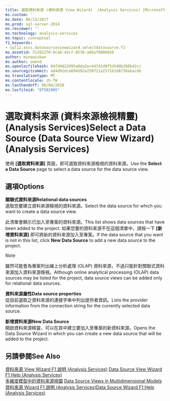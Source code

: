 ```yaml
---
title: 選取資料來源 (資料來源 View Wizard)  (Analysis Services) |Microsoft Docs
ms.custom: ''
ms.date: 06/13/2017
ms.prod: sql-server-2014
ms.reviewer: ''
ms.technology: analysis-services
ms.topic: conceptual
f1_keywords:
- sql12.asvs.datasourceviewwizard.selectdatasource.f1
ms.assetid: 51282270-8ca8-42cf-8538-a6baf0006656
author: minewiskan
ms.author: owend
ms.openlocfilehash: 04fd4022995a8da2ec447d2d9f5d540b268b42cc
ms.sourcegitcommit: ad4d92dce894592a259721a1571b1d8736abacdb
ms.translationtype: MT
ms.contentlocale: zh-TW
ms.lasthandoff: 08/04/2020
ms.locfileid: "87592905"
---
```

# <a name="select-a-data-source-data-source-view-wizard-analysis-services"></a><span data-ttu-id="f5f0b-102">選取資料來源 (資料來源檢視精靈) (Analysis Services)</span><span class="sxs-lookup"><span data-stu-id="f5f0b-102">Select a Data Source (Data Source View Wizard) (Analysis Services)</span></span>
  <span data-ttu-id="f5f0b-103">使用 **[選取資料來源]** 頁面，即可選取資料來源檢視的資料來源。</span><span class="sxs-lookup"><span data-stu-id="f5f0b-103">Use the **Select a Data Source** page to select a data source for the data source view.</span></span>  
  
## <a name="options"></a><span data-ttu-id="f5f0b-104">選項</span><span class="sxs-lookup"><span data-stu-id="f5f0b-104">Options</span></span>  
 <span data-ttu-id="f5f0b-105">**關聯式資料來源**</span><span class="sxs-lookup"><span data-stu-id="f5f0b-105">**Relational data sources**</span></span>  
 <span data-ttu-id="f5f0b-106">選取您要建立資料來源檢視的資料來源。</span><span class="sxs-lookup"><span data-stu-id="f5f0b-106">Select the data source for which you want to create a data source view.</span></span>  
  
 <span data-ttu-id="f5f0b-107">此清單會顯示已加入至專案的資料來源。</span><span class="sxs-lookup"><span data-stu-id="f5f0b-107">This list shows data sources that have been added to the project.</span></span> <span data-ttu-id="f5f0b-108">如果您要的資料來源不在這個清單中，請按一下 **[新增資料來源]** 即可將新的資料來源加入至專案。</span><span class="sxs-lookup"><span data-stu-id="f5f0b-108">If the data source that you want is not in this list, click **New Data Source** to add a new data source to the project.</span></span>  
  
> [!NOTE]  
>  <span data-ttu-id="f5f0b-109">雖然可能會為專案列出線上分析處理 (OLAP) 資料來源，不過只能針對關聯式資料來源加入資料來源檢視。</span><span class="sxs-lookup"><span data-stu-id="f5f0b-109">Although online analytical processing (OLAP) data sources may be listed for the project, data source views can be added only for relational data sources.</span></span>  
  
 <span data-ttu-id="f5f0b-110">**資料來源屬性**</span><span class="sxs-lookup"><span data-stu-id="f5f0b-110">**Data source properties**</span></span>  
 <span data-ttu-id="f5f0b-111">從目前選取之資料來源的連接字串中列出提供者資訊。</span><span class="sxs-lookup"><span data-stu-id="f5f0b-111">Lists the provider information from the connection string for the currently selected data source.</span></span>  
  
 <span data-ttu-id="f5f0b-112">**新增資料來源**</span><span class="sxs-lookup"><span data-stu-id="f5f0b-112">**New Data Source**</span></span>  
 <span data-ttu-id="f5f0b-113">開啟資料來源精靈，可以在其中建立要加入至專案的新資料來源。</span><span class="sxs-lookup"><span data-stu-id="f5f0b-113">Opens the Data Source Wizard in which you can create a new data source that will be added to the project.</span></span>  
  
## <a name="see-also"></a><span data-ttu-id="f5f0b-114">另請參閱</span><span class="sxs-lookup"><span data-stu-id="f5f0b-114">See Also</span></span>  
 <span data-ttu-id="f5f0b-115">[資料來源 View Wizard F1 說明 &#40;Analysis Services&#41;](data-source-view-wizard-f1-help-analysis-services.md) </span><span class="sxs-lookup"><span data-stu-id="f5f0b-115">[Data Source View Wizard F1 Help &#40;Analysis Services&#41;](data-source-view-wizard-f1-help-analysis-services.md) </span></span>  
 <span data-ttu-id="f5f0b-116">[多維度模型中的資料來源視圖](multidimensional-models/data-source-views-in-multidimensional-models.md) </span><span class="sxs-lookup"><span data-stu-id="f5f0b-116">[Data Source Views in Multidimensional Models](multidimensional-models/data-source-views-in-multidimensional-models.md) </span></span>  
 [<span data-ttu-id="f5f0b-117">資料來源 Wizard F1 說明 &#40;Analysis Services&#41;</span><span class="sxs-lookup"><span data-stu-id="f5f0b-117">Data Source Wizard F1 Help &#40;Analysis Services&#41;</span></span>](data-source-wizard-f1-help-analysis-services.md)  
  
  
